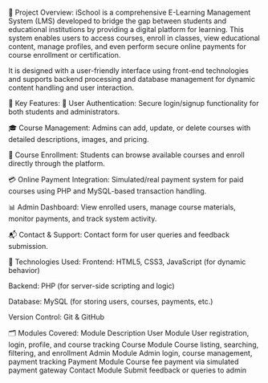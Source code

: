 🔹 Project Overview:
iSchool is a comprehensive E-Learning Management System (LMS) developed to bridge the gap between students and educational institutions by providing a digital platform for learning. This system enables users to access courses, enroll in classes, view educational content, manage profiles, and even perform secure online payments for course enrollment or certification.

It is designed with a user-friendly interface using front-end technologies and supports backend processing and database management for dynamic content handling and user interaction.

🧩 Key Features:
🔐 User Authentication:
Secure login/signup functionality for both students and administrators.

🎓 Course Management:
Admins can add, update, or delete courses with detailed descriptions, images, and pricing.

📖 Course Enrollment:
Students can browse available courses and enroll directly through the platform.

💳 Online Payment Integration:
Simulated/real payment system for paid courses using PHP and MySQL-based transaction handling.

📊 Admin Dashboard:
View enrolled users, manage course materials, monitor payments, and track system activity.

📬 Contact & Support:
Contact form for user queries and feedback submission.

🔧 Technologies Used:
Frontend: HTML5, CSS3, JavaScript (for dynamic behavior)

Backend: PHP (for server-side scripting and logic)

Database: MySQL (for storing users, courses, payments, etc.)

Version Control: Git & GitHub

🗂 Modules Covered:
Module             	Description
User Module        	User registration, login, profile, and course tracking
Course Module	      Course listing, searching, filtering, and enrollment
Admin Module	      Admin login, course management, payment tracking
Payment Module	    Course fee payment via simulated payment gateway
Contact Module	    Submit feedback or queries to admin
